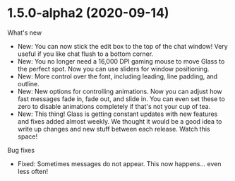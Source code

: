 # 1.5.0-alpha2 (2020-09-14)

What's new

- New: You can now stick the edit box to the top of the chat window! Very useful if you like chat flush to a bottom corner.
- New: You no longer need a 16,000 DPI gaming mouse to move Glass to the perfect spot. Now you can use sliders for window positioning.
- New: More control over the font, including leading, line padding, and outline.
- New: New options for controlling animations. Now you can adjust how fast messages fade in, fade out, and slide in. You can even set these to zero to disable animations completely if that's not your cup of tea.
- New: This thing! Glass is getting constant updates with new features and fixes added almost weekly. We thought it would be a good idea to write up changes and new stuff between each release. Watch this space!

Bug fixes

- Fixed: Sometimes messages do not appear. This now happens... even less often!
